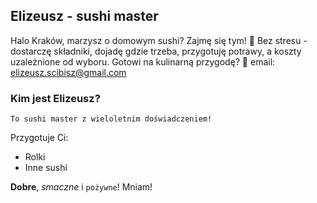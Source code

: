 ## Elizeusz - sushi master

Halo Kraków, marzysz o domowym sushi? Zajmę się tym! 🍣 Bez stresu - dostarczę składniki, dojadę gdzie trzeba, przygotuję potrawy, a koszty uzależnione od wyboru. Gotowi na kulinarną przygodę? 💼 
email: elizeusz.scibisz@gmail.com 

### Kim jest Elizeusz?
```pyszności
To sushi master z wieloletnim doświadczeniem! 
```

Przygotuje Ci:
- Rolki
- Inne sushi

  
**Dobre**, _smaczne_ i  `pożywne`!
Mniam! 
